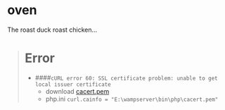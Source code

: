 # oven
The roast duck roast chicken...

> # Error
> * ####`cURL error 60: SSL certificate problem: unable to get local issuer certificate`
>   * download [cacert.pem](https://curl.haxx.se/ca/cacert.pem)
>   * php.ini `curl.cainfo = "E:\wampserver\bin\php\cacert.pem"` 